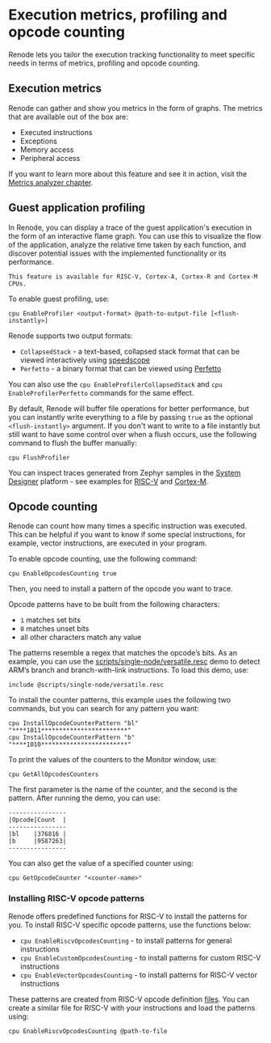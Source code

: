 # Execution metrics, profiling and opcode counting

Renode lets you tailor the execution tracking functionality to meet specific needs in terms of metrics, profiling and opcode counting.

## Execution metrics

Renode can gather and show you metrics in the form of graphs.
The metrics that are available out of the box are:

* Executed instructions
* Exceptions
* Memory access
* Peripheral access

If you want to learn more about this feature and see it in action, visit the [Metrics analyzer chapter](../basic/metrics.md).

## Guest application profiling

In Renode, you can display a trace of the guest application's execution in the form of an interactive flame graph.
You can use this to visualize the flow of the application, analyze the relative time taken by each function, and discover potential issues with the implemented functionality or its performance.

```{note}
This feature is available for RISC-V, Cortex-A, Cortex-R and Cortex-M CPUs.
```

To enable guest profiling, use:

```none
cpu EnableProfiler <output-format> @path-to-output-file [<flush-instantly>]
```

Renode supports two output formats:

* `CollapsedStack` - a text-based, collapsed stack format that can be viewed interactively using [speedscope](https://www.speedscope.app/)
* `Perfetto` - a binary format that can be viewed using [Perfetto](https://ui.perfetto.dev/)

You can also use the `cpu EnableProfilerCollapsedStack` and `cpu EnableProfilerPerfetto` commands for the same effect.

By default, Renode will buffer file operations for better performance, but you can instantly write everything to a file by passing `true` as the optional `<flush-instantly>` argument.
If you don't want to write to a file instantly but still want to have some control over when a flush occurs, use the following command to flush the buffer manually:

```none
cpu FlushProfiler
```

You can inspect traces generated from Zephyr samples in the [System Designer](https://designer.antmicro.com/) platform - see examples for [RISC-V](https://designer.antmicro.com/hardware/devices/hifive1) and [Cortex-M](https://designer.antmicro.com/hardware/devices/stm32f103_mini).

## Opcode counting

Renode can count how many times a specific instruction was executed.
This can be helpful if you want to know if some special instructions, for example, vector instructions, are executed in your program.

To enable opcode counting, use the following command:

```none
cpu EnableOpcodesCounting true
```

Then, you need to install a pattern of the opcode you want to trace.

Opcode patterns have to be built from the following characters:

* `1` matches set bits
* `0` matches unset bits
* all other characters match any value

The patterns resemble a regex that matches the opcode’s bits.
As an example, you can use the [scripts/single-node/versatile.resc](https://github.com/renode/renode/blob/master/scripts/single-node/versatile.resc) demo to detect ARM’s branch and branch-with-link instructions.
To load this demo, use:

```none
include @scripts/single-node/versatile.resc
```

To install the counter patterns, this example uses the following two commands, but you can search for any pattern you want:

```none
cpu InstallOpcodeCounterPattern "bl" "****1011************************"
cpu InstallOpcodeCounterPattern "b"  "****1010************************"
```

To print the values of the counters to the Monitor window, use:

```none
cpu GetAllOpcodesCounters
```

The first parameter is the name of the counter, and the second is the pattern.
After running the demo, you can use:

```none
----------------
|Opcode|Count  |
----------------
|bl    |376816 |
|b     |9587263|
----------------
```

You can also get the value of a specified counter using:

```none
cpu GetOpcodeCounter "<counter-name>"
```

### Installing RISC-V opcode patterns

Renode offers predefined functions for RISC-V to install the patterns for you.
To install RISC-V specific opcode patterns, use the functions below:

* `cpu EnableRiscvOpcodesCounting` - to install patterns for general instructions
* `cpu EnableCustomOpcodesCounting` - to install patterns for custom RISC-V instructions
* `cpu EnableVectorOpcodesCounting` - to install patterns for RISC-V vector instructions

These patterns are created from RISC-V opcode definition [files](https://github.com/renode/renode-infrastructure/tree/master/src/Emulator/Cores/RiscV/opcodes).
You can create a similar file for RISC-V with your instructions and load the patterns using:

```none
cpu EnableRiscvOpcodesCounting @path-to-file
```
